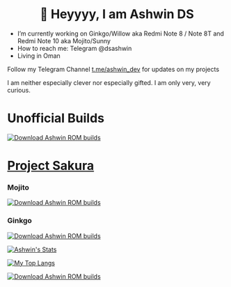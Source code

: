 <h1 align="center">👋 Heyyyy, I am Ashwin DS</h1>

- I’m currently working on Ginkgo/Willow aka Redmi Note 8 / Note 8T and Redmi Note 10 aka Mojito/Sunny
- How to reach me: Telegram @dsashwin
- Living in Oman

Follow my Telegram Channel [t.me/ashwin_dev](https://t.me/ashwin_dev) for updates on my projects

I am neither especially clever nor especially gifted. I am only very, very curious.

# Unofficial Builds
<a href="https://sourceforge.net/projects/ashwin-rom-builds/files"><img alt="Download Ashwin ROM builds" src="https://img.shields.io/sourceforge/dt/ashwin-rom-builds.svg" ></a>

# [Project Sakura](https://sourceforge.net/projects/projectsakura/files/) 
### Mojito
<a href="https://sourceforge.net/projects/projectsakura/files/mojito/"><img alt="Download Ashwin ROM builds" src="https://img.shields.io/sourceforge/dt/projectsakura/mojito.svg" ></a>

### Ginkgo
<a href="https://sourceforge.net/projects/projectsakura/files/ginkgo/"><img alt="Download Ashwin ROM builds" src="https://img.shields.io/sourceforge/dt/projectsakura/ginkgo.svg" ></a>



[![Ashwin's Stats](https://github-readme-stats.vercel.app/api?username=geek0609&theme=dark)](https://github.com/anuraghazra/github-readme-stats)

[![My Top Langs](https://github-readme-stats.vercel.app/api/top-langs/?username=geek0609&theme=dark)](https://github.com/anuraghazra/github-readme-stats)


<a href="https://sourceforge.net/p/ashwin-rom-builds/"><img alt="Download Ashwin ROM builds" src="https://sourceforge.net/sflogo.php?type=11&group_id=3364292" ></a>

